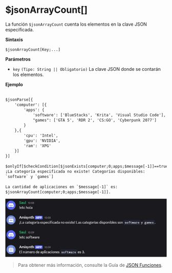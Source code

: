 
# $jsonArrayCount[]
La función `$jsonArrayCount` cuenta los elementos en la clave JSON especificada.  

**Sintaxis**  
```plaintext
$jsonArrayCount[Key;...]
```

**Parámetros**  
- `key` `(Tipo: String || Obligatorio)` La clave JSON donde se contarán los elementos.  

**Ejemplo**  
```plaintext

$jsonParse[{
    'computer': [{
        'apps': {
            'software': ['BlueStacks', 'Krita', 'Visual Studio Code'],
            "games": ['GTA 5', 'RDR 2', 'CS:GO', 'Cyberpunk 2077']
        }
    },{
        'cpu': 'Intel',
        'gpu': 'NVIDIA',
        'ram': 'XPG'
    }]
}]

$onlyIf[$checkCondition[$jsonExists[computer;0;apps;$message[-1]]==true];¡La categoría especificada no existe! Categorías disponibles: `software` y `games`]

La cantidad de aplicaciones en `$message[-1]` es: $jsonArrayCount[computer;0;apps;$message[-1]].
```  

![alt text](image-53.png)


> Para obtener más información, consulte la Guía de [JSON Funciones](/gen/json.md).